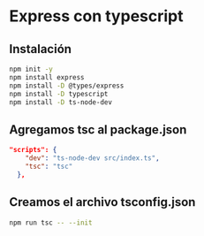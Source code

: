 # Express con typescript

## Instalación

```bash
npm init -y
npm install express
npm install -D @types/express
npm install -D typescript
npm install -D ts-node-dev
```

## Agregamos tsc al package.json

```json
"scripts": {
    "dev": "ts-node-dev src/index.ts",
    "tsc": "tsc"
  },
```

## Creamos el archivo tsconfig.json

```bash
npm run tsc -- --init
```
